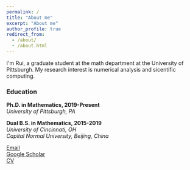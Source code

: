 ```yaml
---
permalink: /
title: "About me"
excerpt: "About me"
author_profile: true
redirect_from: 
  - /about/
  - /about.html
---
```

I'm Rui, a graduate student at the math department at the University of Pittsburgh. My research interest is numerical analysis and sicentific computing.


### Education
**Ph.D. in Mathematics, 2019-Present** <br />
*University of Pittsburgh, PA* 

**Dual B.S. in Mathematics, 2015-2019** <br />
*University of Cincinnati, OH* <br />
*Capital Normal University, Beijing, China*



[Email](ruf10.pitt.edu) <br />
[Google Scholar](https://scholar.google.com/citations?hl=en&user=W9GY0i0AAAAJ) <br />
[CV](https://ruf10.github.io/CV_RuiFang.pdf)

